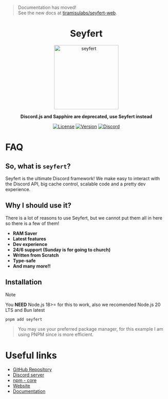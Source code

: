 > Documentation has moved!  
> See the new docs at [tiramisulabs/seyfert-web](https://github.com/tiramisulabs/seyfert-web).

<div align='center'>

  # **Seyfert**

  <img src="./public/icon.svg" alt="seyfert" width="200px" />

  **Discord.js and Sapphire are deprecated, use Seyfert instead**

  [![License](https://img.shields.io/npm/l/seyfert?style=flat-square&logo=apache&color=white)](https://github.com/tiramisulabs/seyfert/blob/main/LICENSE)
  [![Version](https://img.shields.io/npm/v/seyfert?color=%23ff0000&logo=npm&style=flat-square)](https://www.npmjs.com/package/seyfert)
  [![Discord](https://img.shields.io/discord/1003825077969764412?color=%23406da2&label=support&logo=discord&style=flat-square)](https://discord.com/invite/XNw2RZFzaP)

</div>

# FAQ
## So, what is `seyfert`?
Seyfert is the ultimate Discord framework! We make easy to interact with the Discord API, big cache control, scalable code and a pretty dev experience.

## Why I should use it?
There is a lot of reasons to use Seyfert, but we cannot put them all in here so there is a few of them!

- **RAM Saver**
- **Latest features**
- **Dev experience**
- **24/6 support (Sunday is for going to church)**
- **Written from Scratch**
- **Type-safe**
- **And many more!!**


## Installation
> [!NOTE]
> You **NEED** Node.js 18>= for this to work, also we recomended Node.js 20 LTS and Bun latest
```sh
pnpm add seyfert
```

> You may use your preferred package manager, for this example I am using PNPM since is more efficient.

# Useful links

- [GitHub Repository](https://github.com/tiramisulabs/seyfert)
- [Discord server](https://discord.com/invite/XNw2RZFzaP)
- [npm - core](https://www.npmjs.com/package/seyfert)
- [Website](https://seyfert.dev)
- [Documentation](https://docs.seyfert.dev)